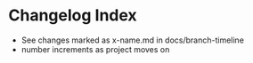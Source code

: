 # Changelog Index

* See changes marked as x-name.md in docs/branch-timeline
* number increments as project moves on